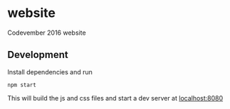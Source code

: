 # website

Codevember 2016 website

## Development

Install dependencies and run

`npm start`

This will build the js and css files and start a dev server at [localhost:8080](localhost:8080)
